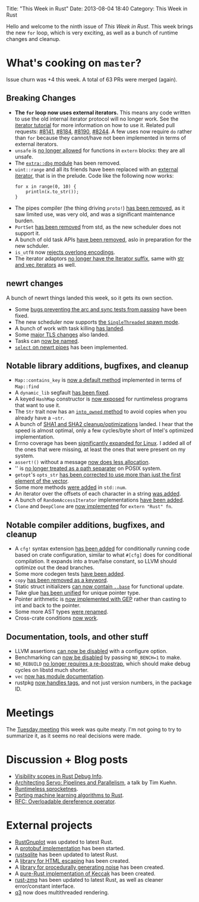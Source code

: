 Title: "This Week in Rust"
Date: 2013-08-04 18:40
Category: This Week in Rust

Hello and welcome to the ninth issue of *This Week in Rust*. This week brings
the new `for` loop, which is very exciting, as well as a bunch of runtime
changes and cleanup.

<!-- more -->

# What's cooking on `master`?

Issue churn was +4 this week. A total of 63 PRs were merged (again).

## Breaking Changes

- **The `for` loop now uses external iterators.** This means any code written
  to use the old internal iterator protocol will no longer work. See the
  [iterator tutorial](http://static.rust-lang.org/doc/tutorial-container.html)
  for more information on how to use it. Related pull requests:
  [#8141](https://github.com/mozilla/rust/pull/8141),
  [#8184](https://github.com/mozilla/rust/pull/8184),
  [#8190](https://github.com/mozilla/rust/pull/8190),
  [#8244](https://github.com/mozilla/rust/pull/8244). A few uses now
  require `do` rather than `for` because they cannot/have not been
  implemented in terms of external iterators.
- `unsafe` is [no longer allowed](https://github.com/mozilla/rust/pull/8235)
  for functions in `extern` blocks: they are all unsafe.
- The [`extra::dbg` module](https://github.com/mozilla/rust/pull/8175) has
  been removed.
- `uint::range` and all its friends have been replaced with an [external
  iterator](https://github.com/mozilla/rust/pull/8216), that is in the
  prelude. Code like the following now works:
  ```
  for x in range(0, 10) {
	  println(x.to_str());
  }
  ```
- The pipes compiler (the thing driving `proto!`) [has been
  removed](https://github.com/mozilla/rust/pull/8170), as it saw limited
  use, was very old, and was a significant maintenance burden.
- `PortSet` [has been removed](https://github.com/mozilla/rust/pull/8164) from
  std, as the new scheduler does not support it.
- A bunch of old task APIs [have been
  removed](https://github.com/mozilla/rust/pull/8139), aslo in preparation for
  the new schduler.
- `is_utf8` now [rejects overlong
  encodings](https://github.com/mozilla/rust/pull/8133).
- The iterator adaptors [no longer have the Iterator
  suffix](https://github.com/mozilla/rust/pull/8090), same with [str and vec
  iterators](https://github.com/mozilla/rust/pull/8095) as well.

## newrt changes

A bunch of newrt things landed this week, so it gets its own section.

- Some [bugs preventing the arc and sync tests from
  passing](https://github.com/mozilla/rust/pull/8234) have been fixed.
- The new scheduler now supports [the `SingleThreaded` spawn
  mode](https://github.com/mozilla/rust/pull/8221).
- A bunch of work with task killing [has
  landed](https://github.com/mozilla/rust/pull/8195).
- Some [major TLS changes](https://github.com/mozilla/rust/pull/8116) also
  landed.
- Tasks can [now be named](https://github.com/mozilla/rust/pull/8158).
- [`select` on newrt pipes](https://github.com/mozilla/rust/pull/8008) has
  been implemented.

## Notable library additions, bugfixes, and cleanup

- `Map::contains_key` is [now a default
  method](https://github.com/mozilla/rust/pull/8246) implemented in terms of
  `Map::find`
- A `dynamic_lib` segfault [has been
  fixed](https://github.com/mozilla/rust/pull/8219).
- A keyed `HashMap` constructor is [now
  exposed](https://github.com/mozilla/rust/pull/8186) for runtimeless programs
  that want to use it.
- The `Str` trait now has an [`into_owned`
  method](https://github.com/mozilla/rust/pull/8204) to avoid copies when you
  already have a `~str`.
- A bunch of [SHA1 and SHA2
  cleanup/optimizations](https://github.com/mozilla/rust/pull/8174) landed. I
  hear that the speed is almost optimal, only a few cycles/byte short of
  Intel's optimized implementation.
- Errno coverage has been [significantly expanded for
  Linux](https://github.com/mozilla/rust/pull/8193). I added all of the ones
  that were missing, at least the ones that were present on my system.
- `assert!()` without a message [now does less
  allocation](https://github.com/mozilla/rust/pull/8150).
- '\' is [no longer treated as a path
  separater](https://github.com/mozilla/rust/pull/8138) on POSIX system.
- `getopt`'s `opts_str` [has been corrected to use more than just the first
  element of the vector](https://github.com/mozilla/rust/pull/8135).
- Some more methods [were added](https://github.com/mozilla/rust/pull/8115) in
  `std::num`.
- An iterator over the offsets of each character in a string [was
  added](https://github.com/mozilla/rust/pull/8082).
- A bunch of `RandomAccessIterator` implementations [have been
  added](https://github.com/mozilla/rust/pull/8120).
- `Clone` and `DeepClone` are [now
  implemented](https://github.com/mozilla/rust/pull/8109) for `extern "Rust"
  fn`.

## Notable compiler additions, bugfixes, and cleanup

- A `cfg!` syntax extension [has been
  added](https://github.com/mozilla/rust/pull/8188) for conditionally running
  code based on crate configuration, similar to what `#[cfg]` does for
  conditional compilation. It expands into a true/false constant, so LLVM
  should optimize out the dead branches.
- Some more codegen tests [have been
  added](https://github.com/mozilla/rust/pull/8165).
- `copy` [has been removed as a
  keyword](https://github.com/mozilla/rust/pull/8162).
- Static struct initializers [can now contain
  `..base`](https://github.com/mozilla/rust/pull/8091) for functional update.
- Take glue [has been unified](https://github.com/mozilla/rust/pull/8146) for
  unique pointer type.
- Pointer arithmetic is [now implemented with
  GEP](https://github.com/mozilla/rust/pull/8121) rather than casting to int
  and back to the pointer.
- Some more AST types [were
  renamed](https://github.com/mozilla/rust/pull/8107).
- Cross-crate conditions [now
  work](https://github.com/mozilla/rust/pull/8185).

## Documentation, tools, and other stuff

- LLVM assertions [can now be
  disabled](https://github.com/mozilla/rust/pull/8147) with a configure
  option.
- Benchmarking can [now be
  disabled](https://github.com/mozilla/rust/pull/8111) by passing `NO_BENCH=1`
  to make.
- `NO_REBUILD` [no longer requires a
  re-boostrap](https://github.com/mozilla/rust/pull/8110), which should make
  debug cycles on libstd much shorter.
- `vec` [now has module
  documentation](https://github.com/mozilla/rust/pull/7223).
- rustpkg [now handles tags](https://github.com/mozilla/rust/pull/8032), and
  not just version numbers, in the package ID.

# Meetings

The [Tuesday
meeting](https://github.com/mozilla/rust/wiki/Meeting-weekly-2013-07-30) this
week was quite meaty. I'm not going to try to summarize it, as it seems no
real decisions were made.

# Discussion + Blog posts

- [Visibility scopes in Rust Debug
  Info](http://michaelwoerister.github.io/2013/08/03/visibility-scopes.html).
- [Architecting Servo: Pipelines and
  Parallelism](https://air.mozilla.org/2013-intern-kuehn/), a talk by Tim
  Kuehn.
- [Runtimeless
  sprocketnes](http://www.reddit.com/r/rust/comments/1jo431/runtimeless_sprocketnes/).
- [Porting machine learning algorithms to
  Rust](http://www.reddit.com/r/rust/comments/1joy7f/porting_machine_learning_algorithms_to_rust/).
- [RFC: Overloadable dereference
  operator](https://mail.mozilla.org/pipermail/rust-dev/2013-July/005039.html).

# External projects

- [RustGnuplot](https://github.com/SiegeLord/RustGnuplot) was updated to
  latest Rust.
- A [protobuf implementation](https://github.com/stepancheg/rust-protobuf) has
  been started.
- [rustsqlite](https://github.com/linuxfood/rustsqlite) has
  been updated to latest Rust.
- A [library for HTML escaping](https://github.com/veddan/rust-htmlescape) has
  been created.
- A [library for procedurally generating
  noise](https://github.com/bjz/noise-rs) has been created.
- A [pure-Rust implementation of
  Keccak](https://github.com/MarkJr94/rust-keccak) has been created.
- [rust-zmq](https://github.com/erickt/rust-zmq) has been updated to latest
  Rust, as well as cleaner error/constant interface.
- [q3](https://github.com/Jeaye/q3) now does multithreaded rendering.
